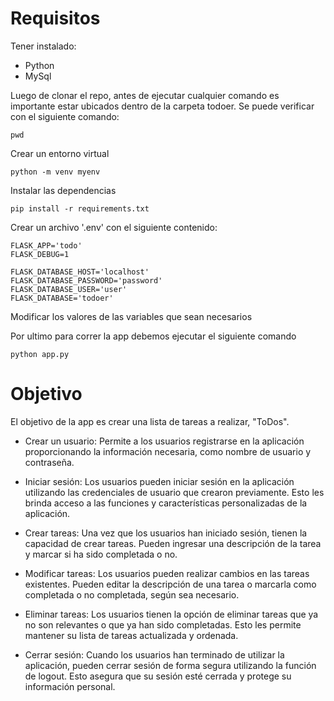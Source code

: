 # Requisitos
Tener instalado:
  * Python
  * MySql

Luego de clonar el repo, antes de ejecutar cualquier comando es importante estar ubicados dentro de la carpeta todoer. Se puede verificar con el siguiente comando:

```
pwd
```

Crear un entorno virtual

```
python -m venv myenv
```

Instalar las dependencias

```
pip install -r requirements.txt
```

Crear un archivo '.env' con el siguiente contenido:
```
FLASK_APP='todo'
FLASK_DEBUG=1

FLASK_DATABASE_HOST='localhost'
FLASK_DATABASE_PASSWORD='password'
FLASK_DATABASE_USER='user'
FLASK_DATABASE='todoer'
```

Modificar los valores de las variables que sean necesarios

Por ultimo para correr la app debemos ejecutar el siguiente comando
```
python app.py
```


# Objetivo
El objetivo de la app es crear una lista de tareas a realizar, "ToDos".

* Crear un usuario: Permite a los usuarios registrarse en la aplicación proporcionando la información necesaria, como nombre de usuario y contraseña.

* Iniciar sesión: Los usuarios pueden iniciar sesión en la aplicación utilizando las credenciales de usuario que crearon previamente. Esto les brinda acceso a las funciones y características personalizadas de la aplicación.

* Crear tareas: Una vez que los usuarios han iniciado sesión, tienen la capacidad de crear tareas. Pueden ingresar una descripción de la tarea y marcar si ha sido completada o no.

* Modificar tareas: Los usuarios pueden realizar cambios en las tareas existentes. Pueden editar la descripción de una tarea o marcarla como completada o no completada, según sea necesario.

* Eliminar tareas: Los usuarios tienen la opción de eliminar tareas que ya no son relevantes o que ya han sido completadas. Esto les permite mantener su lista de tareas actualizada y ordenada.

* Cerrar sesión: Cuando los usuarios han terminado de utilizar la aplicación, pueden cerrar sesión de forma segura utilizando la función de logout. Esto asegura que su sesión esté cerrada y protege su información personal.